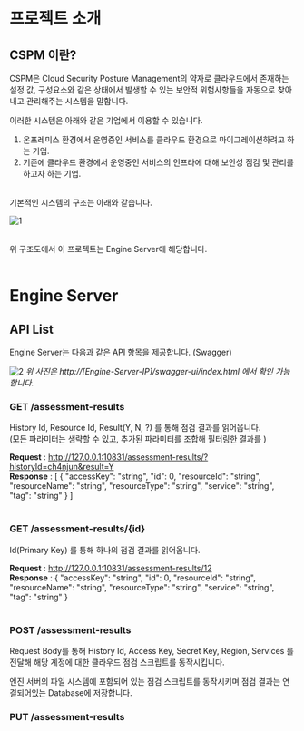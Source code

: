 # 프로젝트 소개
## CSPM 이란?
CSPM은 Cloud Security Posture Management의 약자로 클라우드에서 존재하는 설정 값, 구성요소와 같은 상태에서 발생할 수 있는 보안적 위험사항들을 자동으로 찾아내고 관리해주는 시스템을 말합니다.

이러한 시스템은 아래와 같은 기업에서 이용할 수 있습니다.
1. 온프레미스 환경에서 운영중인 서비스를 클라우드 환경으로 마이그레이션하려고 하는 기업.
1. 기존에 클라우드 환경에서 운영중인 서비스의 인프라에 대해 보안성 점검 및 관리를 하고자 하는 기업.
<br></br>

기본적인 시스템의 구조는 아래와 같습니다.

![1](https://user-images.githubusercontent.com/38906956/120291453-4761b700-c2fe-11eb-859d-a077daf18bc9.png)
<br></br>

위 구조도에서 이 프로젝트는 Engine Server에 해당합니다.
<br></br>

# Engine Server
## API List
Engine Server는 다음과 같은 API 항목을 제공합니다. (Swagger)

![2](https://user-images.githubusercontent.com/38906956/120291856-b93a0080-c2fe-11eb-9c3c-dcd4ddd5a045.png)
<i> 위 사진은 http://[Engine-Server-IP]/swagger-ui/index.html 에서 확인 가능합니다.</i>

### <b>GET /assessment-results</b>
History Id, Resource Id, Result(Y, N, ?) 를 통해 점검 결과를 읽어옵니다.<br>
(모든 파라미터는 생략할 수 있고, 추가된 파라미터를 조합해 필터링한 결과를 )

<b>Request</b> : http://127.0.0.1:10831/assessment-results/?historyId=ch4njun&result=Y<br>
<b>Response</b> :
[
  {
    "accessKey": "string",
    "id": 0,
    "resourceId": "string",
    "resourceName": "string",
    "resourceType": "string",
    "service": "string",
    "tag": "string"
  }
]
<br></br>

### <b>GET /assessment-results/{id}</b>
Id(Primary Key) 를 통해 하나의 점검 결과를 읽어옵니다.

<b>Request</b> : http://127.0.0.1:10831/assessment-results/12<br>
<b>Response</b> :
{
    "accessKey": "string",
    "id": 0,
    "resourceId": "string",
    "resourceName": "string",
    "resourceType": "string",
    "service": "string",
    "tag": "string"
}
<br></br>

### <b>POST /assessment-results</b>
Request Body를 통해 History Id, Access Key, Secret Key, Region, Services 를 전달해 해당 계정에 대한 클라우드 점검 스크립트를 동작시킵니다.

엔진 서버의 파일 시스템에 포함되어 있는 점검 스크립트를 동작시키며 점검 결과는 연결되어있는 Database에 저장합니다.

### <b>PUT /assessment-results</b>
